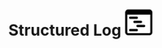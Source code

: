 # Structured Log  <img src="https://raw.githubusercontent.com/BurdetteLamar/structured_log/master/images/structured.png" width="50">

<!-- [![Gem Version](https://badge.fury.io/rb/structured_log.svg)](https://badge.fury.io/rb/structured_log) -->
